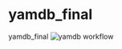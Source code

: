 # yamdb_final
yamdb_final
![yamdb workflow](https://github.com/kinessa/yamdb_final/workflows/yamdb_workflow/badge.svg)